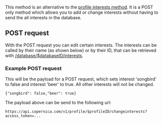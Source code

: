 This method is an alternative to the [profile interests
method](./profile-interests.md). It is a POST only method which allows you to
add or change interests without having to send the all interests in the
database.

POST request
------------

With the POST request you can edit certain interests. The interests can
be called by their name (as shown below) or by their ID, that can be
retrieved with [/database/\$databaseID/interests](./database-interests.md).

### Example POST request

This will be the payload for a POST request, which sets interest
'songbird' to false and interest 'beer' to true. All other interests
will not be changed.

```
{"songbird": false,"beer": true}
```

The payload above can be send to the following url:

```
https://api.copernica.com/v1/profile/$profileID/changeinterests?access_token=...
```
